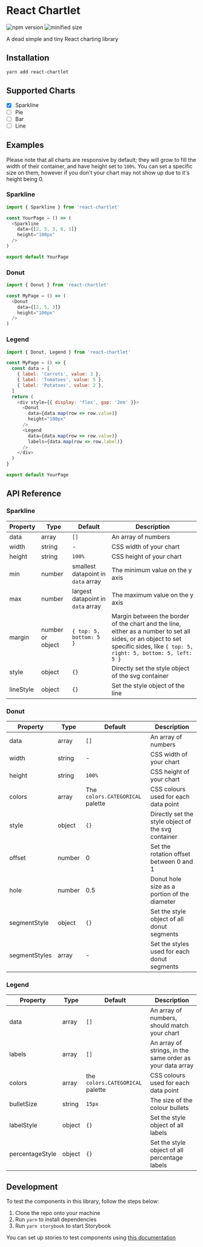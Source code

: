 # React Chartlet
![npm version](https://img.shields.io/npm/v/react-chartlet)
![minified size](https://img.shields.io/badge/minified%20size-730%20B-blue)

A dead simple and tiny React charting library

## Installation

```bash
yarn add react-chartlet
```

## Supported Charts

- [x] Sparkline
- [ ] Pie
- [ ] Bar
- [ ] Line

## Examples

Please note that all charts are responsive by default; they will grow to fill the width of their container, and have height set to `100%`. You can set a specific size on them, however if you don't your chart may not show up due to it's height being 0.

### Sparkline

```js
import { Sparkline } from 'react-chartlet'

const YourPage = () => (
  <Sparkline
    data={[2, 5, 3, 8, 1]}
    height="100px"
  />
)

export default YourPage
```

### Donut

```js
import { Donut } from 'react-chartlet'

const MyPage = () => (
  <Donut
    data={[2, 5, 3]}
    height="100px"
  />
)
```

### Legend

```js
import { Donut, Legend } from 'react-chartlet'

const MyPage = () => {
  const data = [
    { label: 'Carrots', value: 3 },
    { label: 'Tomatoes', value: 5 },
    { label: 'Potatoes', value: 2 },
  ]
  return (
    <div style={{ display: 'flex', gap: '2em' }}>
      <Donut
        data={data.map(row => row.value)}
        height="100px"
      />
      <Legend
        data={data.map(row => row.value)}
        labels={data.map(row => row.label)}
      />
    </div>
  )
}

export default YourPage
```

## API Reference

### Sparkline

| Property | Type | Default | Description |
| - | - | - | - |
| data | array | `[]` | An array of numbers |
| width | string | - | CSS width of your chart |
| height | string | `100%` | CSS height of your chart |
| min | number | smallest datapoint in `data` array | The minimum value on the y axis |
| max | number | largest datapoint in `data` array | The maximum value on the y axis |
| margin | number or object | `{ top: 5, bottom: 5 }` | Margin between the border of the chart and the line, either as a number to set all sides, or an object to set specific sides, like `{ top: 5, right: 5, bottom: 5, left: 5 }` |
| style | object | `{}` | Directly set the style object of the svg container |
| lineStyle | object | `{}` | Set the style object of the line |

### Donut

| Property | Type | Default | Description |
| - | - | - | - |
| data | array | `[]` | An array of numbers |
| width | string | - | CSS width of your chart |
| height | string | `100%` | CSS height of your chart |
| colors | array | The `colors.CATEGORICAL` palette | CSS colours used for each data point |
| style | object | `{}` | Directly set the style object of the svg container |
| offset | number | 0 | Set the rotation offset between 0 and 1 |
| hole | number | 0.5 | Donut hole size as a portion of the diameter |
| segmentStyle | object | `{}` | Set the style object of all donut segments |
| segmentStyles | array | - | Set the styles used for each donut segments |

### Legend

| Property | Type | Default | Description |
| - | - | - | - |
| data | array | `[]` | An array of numbers, should match your chart |
| labels | array | `[]` | An array of strings, in the same order as your data array |
| colors | array | the `colors.CATEGORICAL` palette | CSS colours used for each data point |
| bulletSize | string | `15px` | The size of the colour bullets |
| labelStyle | object | `{}` | Set the style object of all labels |
| percentageStyle | object | `{}` | Set the style object of all percentage labels |

## Development

To test the components in this library, follow the steps below:

1. Clone the repo onto your machine
2. Run `yarn` to install dependencies
3. Run `yarn storybook` to start Storybook

You can set up stories to test components using [this documentation](https://storybook.js.org/docs/react/writing-stories/introduction)
